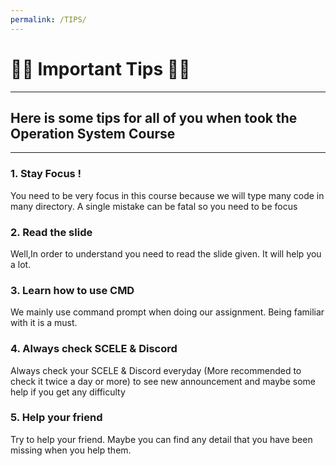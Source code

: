 ```yaml
---
permalink: /TIPS/
---
```

# 👨‍💻 Important Tips 👨‍💻
---
## Here is some tips for all of you when took the Operation System Course
---
### 1. Stay Focus !
You need to be very focus in this course because we will type many code in many directory. A single mistake can be fatal so you need to be focus

### 2. Read the slide
Well,In order to understand you need to read the slide given. It will help you a lot.

### 3. Learn how to use CMD
We mainly use command prompt when doing our assignment. Being familiar with it is a must.

### 4. Always check SCELE & Discord
Always check your SCELE & Discord everyday (More recommended to check it twice a day or more) to see new announcement and maybe some help if you get any difficulty

### 5. Help your friend
Try to help your friend. Maybe you can find any detail that you have been missing when you help them.

